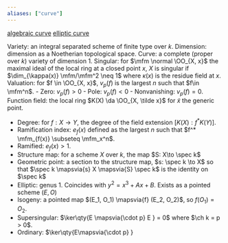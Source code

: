 ```yaml
---
aliases: ["curve"]
---
```


[algebraic curve](algebraic%20curve.md)
[elliptic curve](elliptic%20curve.md)

Variety: an integral separated scheme of finite type over $k$.
Dimension: dimension as a Noetherian topological space.
Curve: a complete (proper over $k$) variety of dimension 1.
Singular: for $\mfm \normal \OO_{X, x}$ the maximal ideal of the local ring at a closed point $x$, $X$ is singular if $\dim_{\kappa(x)} \mfm/\mfm^2 \neq 1$ where $\kappa(x)$ is the residue field at $x$. 
Valuation: for $f \in \OO_{X, x}$, $v_p(f)$ is the largest $n$ such that $f\in \mfm^n$.
	- Zero: $v_p(f)  > 0$
	- Pole: $v_p(f) < 0$
	- Nonvanishing: $v_p(f) = 0$.
Function field: the local ring $K(X) \da \OO_{X, \tilde x}$ for $\tilde x$ the generic point.
- Degree: for $f:X\to Y$, the degree of the field extension $[K(X) : f^* K(Y)]$.
- Ramification index: $e_f(x)$ defined as the largest $n$ such that $f^* \mfm_{f(x)} \subseteq \mfm_x^n$.
- Ramified: $e_f(x) > 1$.
- Structure map: for a scheme $X$ over $k$, the map $S: X\to \spec k$
- Geometric point: a section to the structure map, $s: \spec k \to X$ so that $\spec k \mapsvia{s} X \mapsvia{S} \spec k$ is the identity on $\spec k$
- Elliptic: genus 1. Coincides with $y^2 = x^3 + Ax  + B$. Exists as a pointed scheme $(E, O)$
- Isogeny: a pointed map $(E_1, O_1) \mapsvia{f} (E_2, O_2)$, so $f(O_1) = O_2$. 
- Supersingular: $\ker\qty{E \mapsvia{\cdot p} E } = 0$ where $\ch k = p > 0$.
- Ordinary: $\ker\qty{E\mapsvia{\cdot p} }